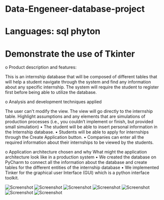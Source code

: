 # Data-Engeneer-database-project
# Languages: sql phyton 
# Demonstrate the use of Tkinter
o Product description and features:

This is an internship database that will be composed of different tables that will help a student navigate through the system and find any information about any specific internship. The system will require the student to register first before being able to utilize the database. 

o Analysis and development techniques applied

The user can't modify the view. The view will go directly to the internship table.
 Highlight assumptions and any elements that are simulations of production 
processes (i.e., you couldn’t implement or finish, but provided small simulation)
•	The student will be able to insert personal information in the Internship database. 
•	Students will be able to apply for internships through the Create Application button.
•	Companies can enter all the required information about their internships to be viewed by the students.

o Application architecture chosen and why
 What might the application architecture look like in a production system
•	We created the database on PyCharm to connect all the information about the database and create tables for the different entities of the internship database
•	We implemented Tinker for the graphical user Interface (GUI) which is a python interface toolkit. 

![Screenshot](https://raw.githubusercontent.com/PazSheimy/Data-Engineer-database-project-sql-phyton-/master/ERD_Intership_database.png)
![Screenshot](https://raw.githubusercontent.com/PazSheimy/Data-Engineer-database-project-sql-phyton-/master/DatabaseGuiPicture1.png)
![Screenshot](https://raw.githubusercontent.com/PazSheimy/Data-Engineer-database-project-sql-phyton-/master/DatabaseGuiPicture2.png)
![Screenshot](https://raw.githubusercontent.com/PazSheimy/Data-Engineer-database-project-sql-phyton-/master/DatabaseGuiPicture3.png)
![Screenshot](https://raw.githubusercontent.com/PazSheimy/Data-Engineer-database-project-sql-phyton-/master/DatabaseGuiPicture4.png)
![Screenshot](https://raw.githubusercontent.com/PazSheimy/Data-Engineer-database-project-sql-phyton-/master/DatabaseGuiPicture5.png)
![Screenshot](https://raw.githubusercontent.com/PazSheimy/Data-Engineer-database-project-sql-phyton-/master/DatabaseGuiPicture1.png)

